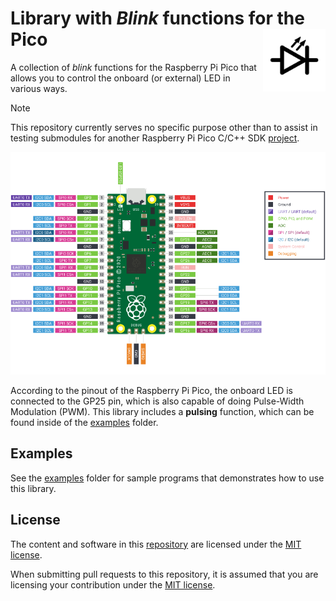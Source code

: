 # Library with *Blink* functions for the Pico <img align="right" width="100" height="100" src="images\logo.svg">

A collection of *blink* functions for the Raspberry Pi Pico that allows you to control the onboard (or external) LED in various ways.

> [!NOTE]
> This repository currently serves no specific purpose other than to assist in testing submodules for another Raspberry Pi Pico C/C++ SDK [project](https://github.com/Googool/unknown).

![Raspberry Pi Pico pinout](images/pico-pinout.png)

According to the pinout of the Raspberry Pi Pico, the onboard LED is connected to the GP25 pin, which is also capable of doing Pulse-Width Modulation (PWM). This library includes a **pulsing** function, which can be found inside of the [examples](https://github.com/Googool/pico_blink/tree/main/examples) folder.

## Examples

See the [examples](https://github.com/Googool/pico_blink/tree/main/examples) folder for sample programs that demonstrates how to use this library.


## License

The content and software in this [repository](https://github.com/Googool/pico_blink) are licensed under the [MIT license](https://mit-license.org/).

When submitting pull requests to this repository, it is assumed that you are licensing your contribution under the [MIT license](https://mit-license.org/).

